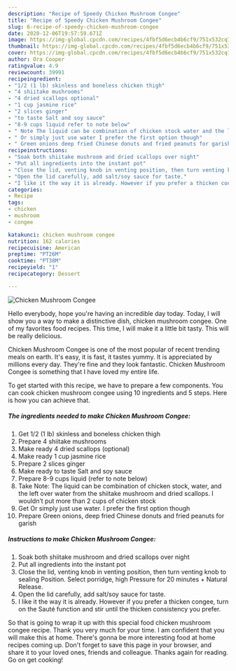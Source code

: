 ```yaml
---
description: "Recipe of Speedy Chicken Mushroom Congee"
title: "Recipe of Speedy Chicken Mushroom Congee"
slug: 6-recipe-of-speedy-chicken-mushroom-congee
date: 2020-12-06T19:57:59.671Z
image: https://img-global.cpcdn.com/recipes/4fbf5d6ecb4b6cf9/751x532cq70/chicken-mushroom-congee-recipe-main-photo.jpg
thumbnail: https://img-global.cpcdn.com/recipes/4fbf5d6ecb4b6cf9/751x532cq70/chicken-mushroom-congee-recipe-main-photo.jpg
cover: https://img-global.cpcdn.com/recipes/4fbf5d6ecb4b6cf9/751x532cq70/chicken-mushroom-congee-recipe-main-photo.jpg
author: Ora Cooper
ratingvalue: 4.9
reviewcount: 39991
recipeingredient:
- "1/2 (1 lb) skinless and boneless chicken thigh"
- "4 shiitake mushrooms"
- "4 dried scallops optional"
- "1 cup jasmine rice"
- "2 slices ginger"
- "to taste Salt and soy sauce"
- "8-9 cups liquid refer to note below"
- " Note The liquid can be combination of chicken stock water and the left over water from the shiitake mushroom and dried scallops I wouldnt put more than 2 cups of chicken stock"
- " Or simply just use water I prefer the first option though"
- " Green onions deep fried Chinese donuts and fried peanuts for garish"
recipeinstructions:
- "Soak both shiitake mushroom and dried scallops over night"
- "Put all ingredients into the instant pot"
- "Close the lid, venting knob in venting position, then turn venting knob to sealing Position. Select porridge, high Pressure for 20 minutes + Natural Release."
- "Open the lid carefully, add salt/soy sauce for taste."
- "I like it the way it is already. However if you prefer a thicken congee, turn on the Sauté function and stir until the thicken consistency you prefer."
categories:
- Recipe
tags:
- chicken
- mushroom
- congee

katakunci: chicken mushroom congee 
nutrition: 162 calories
recipecuisine: American
preptime: "PT26M"
cooktime: "PT38M"
recipeyield: "1"
recipecategory: Dessert

---
```



![Chicken Mushroom Congee](https://img-global.cpcdn.com/recipes/4fbf5d6ecb4b6cf9/751x532cq70/chicken-mushroom-congee-recipe-main-photo.jpg)

Hello everybody, hope you're having an incredible day today. Today, I will show you a way to make a distinctive dish, chicken mushroom congee. One of my favorites food recipes. This time, I will make it a little bit tasty. This will be really delicious.



Chicken Mushroom Congee is one of the most popular of recent trending meals on earth. It's easy, it is fast, it tastes yummy. It is appreciated by millions every day. They're fine and they look fantastic. Chicken Mushroom Congee is something that I have loved my entire life.


To get started with this recipe, we have to prepare a few components. You can cook chicken mushroom congee using 10 ingredients and 5 steps. Here is how you can achieve that.

<!--inarticleads1-->

##### The ingredients needed to make Chicken Mushroom Congee:

1. Get 1/2 (1 lb) skinless and boneless chicken thigh
1. Prepare 4 shiitake mushrooms
1. Make ready 4 dried scallops (optional)
1. Make ready 1 cup jasmine rice
1. Prepare 2 slices ginger
1. Make ready to taste Salt and soy sauce
1. Prepare 8-9 cups liquid (refer to note below)
1. Take  Note: The liquid can be combination of chicken stock, water, and the left over water from the shiitake mushroom and dried scallops. I wouldn’t put more than 2 cups of chicken stock
1. Get  Or simply just use water. I prefer the first option though
1. Prepare  Green onions, deep fried Chinese donuts and fried peanuts for garish




<!--inarticleads2-->

##### Instructions to make Chicken Mushroom Congee:

1. Soak both shiitake mushroom and dried scallops over night
1. Put all ingredients into the instant pot
1. Close the lid, venting knob in venting position, then turn venting knob to sealing Position. Select porridge, high Pressure for 20 minutes + Natural Release.
1. Open the lid carefully, add salt/soy sauce for taste.
1. I like it the way it is already. However if you prefer a thicken congee, turn on the Sauté function and stir until the thicken consistency you prefer.




So that is going to wrap it up with this special food chicken mushroom congee recipe. Thank you very much for your time. I am confident that you will make this at home. There's gonna be more interesting food at home recipes coming up. Don't forget to save this page in your browser, and share it to your loved ones, friends and colleague. Thanks again for reading. Go on get cooking!
